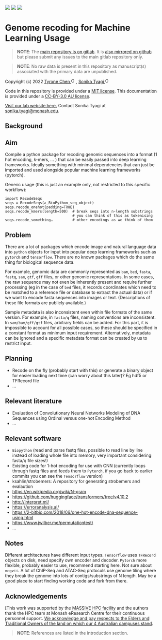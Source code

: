 <!-- [![](https://flat.badgen.net/badge/DOI/10.5281%2Fzenodo.4562010/green?scale=1.5)](https://doi.org/10.5281/zenodo.4562010) -->
<!-- [![](https://flat.badgen.net/docker/size/tyronechen/multiomics/1.0.0/amd64?scale=1.5&color=black)](https://hub.docker.com/repository/docker/tyronechen/multiomics) -->
[![](https://flat.badgen.net/badge/license/MIT/cyan?scale=1.5)](https://opensource.org/licenses/MIT)
[![](https://flat.badgen.net/badge/icon/gitlab?icon=gitlab&label&color=orange&scale=1.5)](https://gitlab.com/tyagilab/seq_utils)
[![](https://flat.badgen.net/badge/icon/@tyagilab?icon=twitter&label&scale=1.5)](https://twitter.com/tyagilab)

# Genome recoding for Machine Learning Usage

> **NOTE**: The [main repository is on gitlab](https://gitlab.com/tyagilab/seq_utils). It is [also mirrored on github](https://github.com/tyronechen/seq_utils) but please submit any issues to the main gitlab repository only.

> **NOTE**: No raw data is present in this repository as manuscript(s) associated with the primary data are unpublished.

Copyright (c) 2022 <a href="https://orcid.org/0000-0002-9207-0385">Tyrone Chen <img alt="ORCID logo" src="https://info.orcid.org/wp-content/uploads/2019/11/orcid_16x16.png" width="16" height="16" /></a>, <a href="https://orcid.org/0000-0003-0181-6258">Sonika Tyagi <img alt="ORCID logo" src="https://info.orcid.org/wp-content/uploads/2019/11/orcid_16x16.png" width="16" height="16" /></a>

Code in this repository is provided under a [MIT license](https://opensource.org/licenses/MIT). This documentation is provided under a [CC-BY-3.0 AU license](https://creativecommons.org/licenses/by/3.0/au/).

[Visit our lab website here.](https://bioinformaticslab.erc.monash.edu/) Contact Sonika Tyagi at [sonika.tyagi@monash.edu](mailto:sonika.tyagi@monash.edu).

## Background

## Aim

Compile a python package for recoding genomic sequences into a format (1 hot encoding, k-mers, … ) that can be easily passed into deep learning frameworks. Ideally something with minimal dependencies that can just be imported and used alongside popular machine learning frameworks (pytorch).

Generic usage (this is just an example only, not restricted to this specific workflow):

```
import RecodeSeqs
seqs = RecodeSeqs(a_BioPython_seq_object)
seqs.recode_onehot(padding=TRUE)
seqs.recode_kmers(length=500)  # break seqs into n-length substrings
                               # you can think of this as tokenising
seqs.recode_something…         # other encodings as we think of them
```

## Problem

There are a lot of packages which encode image and natural language data into `python` objects for input into popular deep learning frameworks such as `pytorch` and `tensorflow`. There are no known packages which do the same thing for biological sequence data.

For example, genomic data are commonly represented as `bam`, `bed`, `fasta`, `fastq`, `sam`, `gtf`, `gff` files, or other genomic representations. In some cases, the raw sequence may not even be inherently present and require further processing (eg in the case of `bed` files, it records coordinates which need to be matched to a reference file or database to extract the actual data) or if we want to encode fasta sequences into images or text. (Descriptions of these file formats are publicly available.)

Sample metadata is also inconsistent even within file formats of the same version. For example, in `fasta/q` files, naming conventions are inconsistent. In `sam/bam/gff/gtf` files, arbitrary fields can be added. For this part, it is impossible to account for all possible cases, so these should be specified in a constant format as minimum input requirement. Alternatively, metadata can be ignored and a specific metadata format can be created by us to restrict input.

## Planning

- Recode on the fly (probably start with this) or generate a binary object for easier loading next time (can worry about this later)? Eg hdf5 or TFRecord file
- …

## Relevant literature

- Evaluation of Convolutionary Neural Networks Modeling of DNA Sequences using Ordinal versus one-hot Encoding Method
- …

## Relevant software

- `Biopython` (read and parse fastq files, possible to read line by line instead of loading whole file into memory, very important considering fasta/q file sizes!)
- Existing code for 1-hot encoding for use with CNN (currently loops through fastq files and feeds them to `Pytorch`, if you go back to earlier commits you can see the `Tensorflow` version)
- ksahlin/strobemers: A repository for generating strobemers and evalaution
- https://en.wikipedia.org/wiki/N-gram
- https://github.com/huggingface/transformers/tree/v4.10.2
- http://interpret.ml/
- https://erroranalysis.ai/
- https://2-bitbio.com/2018/06/one-hot-encode-dna-sequence-using.html
- https://www.jwilber.me/permutationtest/
- ...

## Notes

Different architectures have different input types. `Tensorflow` uses `TFRecord` objects on disk, need specify own encoder and decoder. `Pytorch` more flexible, probably easier to use, recommend starting here. Not sure about `megvii`.
A lot of ChIP-Seq and ATAC-Seq protocols use genome tiling where they break the genome into lots of contigs/substrings of N length. May be a good place to start finding working code and fork from there.


## Acknowledgements

[This work was supported by the [MASSIVE HPC facility](www.massive.org.au) and the authors thank the HPC team at Monash eResearch Centre for their continuous personnel support. [We acknowledge and pay respects to the Elders and Traditional Owners of the land on which our 4 Australian campuses stand](https://www.monash.edu/indigenous-australians/about-us/recognising-traditional-owners).

> **NOTE**: References are listed in the introduction section.
